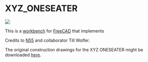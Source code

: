 # XYZ_ONESEATER

![](http://www.n55.dk/MANUALS/SPACEFRAMEVEHICLES/one1front.jpg)

This is a [workbench](https://www.freecadweb.org/wiki/Workbench_Concept) for [FreeCAD](https://www.freecadweb.org) that implements 

Credits to [N55](http://www.n55.dk) and collaborator Till Wolfer.

The original construction drawings for the XYZ ONESEATER might be downloaded [here](http://www.n55.dk/MANUALS/SPACEFRAMEVEHICLES/spaceframevehicles.html).

